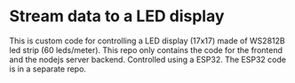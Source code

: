 # Stream data to a LED display

This is custom code for controlling a LED display (17x17) made of WS2812B led strip (60 leds/meter).
This repo only contains the code for the frontend and the nodejs server backend.
Controlled using a ESP32. The ESP32 code is in a separate repo.
